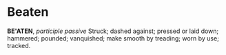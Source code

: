 # Beaten

**BE'ATEN**, _participle passive_ Struck; dashed against; pressed or laid down; hammered; pounded; vanquished; make smooth by treading; worn by use; tracked.